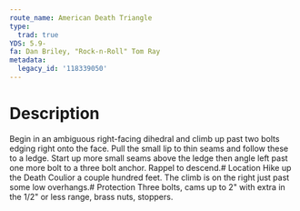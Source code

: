 ```yaml
---
route_name: American Death Triangle
type:
  trad: true
YDS: 5.9-
fa: Dan Briley, "Rock-n-Roll" Tom Ray
metadata:
  legacy_id: '118339050'
---
```

# Description
Begin in an ambiguous right-facing dihedral and climb up past two bolts edging right onto the face. Pull the small lip to thin seams and follow these to a ledge. Start up more small seams above the ledge then angle left past one more bolt to a three bolt anchor. Rappel to descend.# Location
Hike up the Death Coulior a couple hundred feet. The climb is on the right just past some low overhangs.# Protection
Three bolts, cams up to 2" with extra in the 1/2" or less range, brass nuts, stoppers.